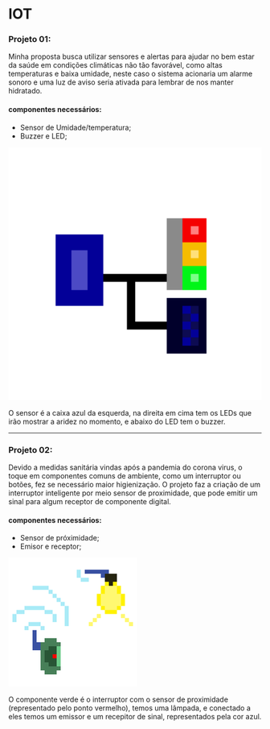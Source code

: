 # IOT

### Projeto 01:

Minha proposta busca utilizar sensores e alertas para ajudar no bem estar da saúde em condições climáticas não tão favorável, como altas temperaturas e baixa umidade, neste caso o sistema acionaria um alarme sonoro e uma luz de aviso seria ativada para lembrar de nos manter hidratado.

#### componentes necessários:
- Sensor de Umidade/temperatura;
- Buzzer e LED;

![img](/image.png)

O sensor é a caixa azul da esquerda, na direita em cima tem os LEDs que irão mostrar a aridez no momento, e abaixo do LED tem o buzzer.

---

### Projeto 02:

Devido a medidas sanitária vindas após a pandemia do corona virus, o toque em componentes comuns de ambiente, como um interruptor ou botões, fez se necessário maior higienização. O projeto faz a criação de um interruptor inteligente por meio sensor de proximidade, que pode emitir um sinal para algum receptor de componente digital.

#### componentes necessários:
- Sensor de próximidade;
- Emisor e receptor;

![img](/imagem_02.gif)

O componente verde é o interruptor com o sensor de proximidade (representado pelo ponto vermelho), temos uma lâmpada, e conectado a eles temos um emissor e um recepitor de sinal, representados pela cor azul.

